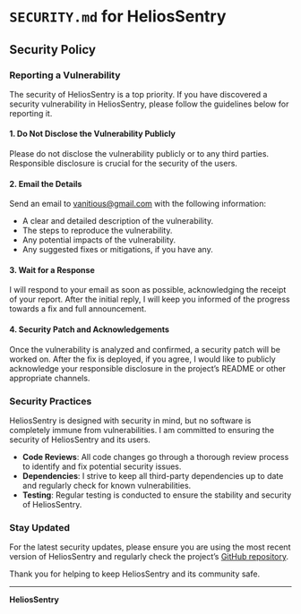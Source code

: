 # `SECURITY.md` for HeliosSentry

## Security Policy

### Reporting a Vulnerability

The security of HeliosSentry is a top priority. If you have discovered a security vulnerability in HeliosSentry, please follow the guidelines below for reporting it.

#### 1. Do Not Disclose the Vulnerability Publicly

Please do not disclose the vulnerability publicly or to any third parties. Responsible disclosure is crucial for the security of the users.

#### 2. Email the Details

Send an email to [vanitious@gmail.com](mailto:vanitious@gmail.com) with the following information:

- A clear and detailed description of the vulnerability.
- The steps to reproduce the vulnerability.
- Any potential impacts of the vulnerability.
- Any suggested fixes or mitigations, if you have any.

#### 3. Wait for a Response

I will respond to your email as soon as possible, acknowledging the receipt of your report. After the initial reply, I will keep you informed of the progress towards a fix and full announcement.

#### 4. Security Patch and Acknowledgements

Once the vulnerability is analyzed and confirmed, a security patch will be worked on. After the fix is deployed, if you agree, I would like to publicly acknowledge your responsible disclosure in the project’s README or other appropriate channels.

### Security Practices

HeliosSentry is designed with security in mind, but no software is completely immune from vulnerabilities. I am committed to ensuring the security of HeliosSentry and its users.

- **Code Reviews**: All code changes go through a thorough review process to identify and fix potential security issues.
- **Dependencies**: I strive to keep all third-party dependencies up to date and regularly check for known vulnerabilities.
- **Testing**: Regular testing is conducted to ensure the stability and security of HeliosSentry.

### Stay Updated

For the latest security updates, please ensure you are using the most recent version of HeliosSentry and regularly check the project’s [GitHub repository](https://github.com/yaron4u/HeliosSentry).

Thank you for helping to keep HeliosSentry and its community safe.

---

**HeliosSentry**
